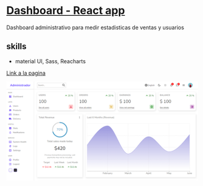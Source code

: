# <a href="https://darshboard.vercel.app/">Dashboard - React app</a>

Dashboard administrativo para medir estadisticas de ventas y usuarios

## skills
- material UI, Sass, Reacharts

<a href="https://darshboard.vercel.app/">Link a la pagina</a>

<img src="https://github.com/YonPalac1/YonPalac1/blob/main/src/assets/img/projects/project6/admin.png?raw=true" />
